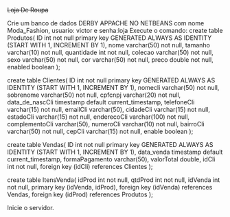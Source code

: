 <bm><s> Loja De Roupa</s></bm>

Crie um banco de dados DERBY APPACHE NO NETBEANS com nome Moda_Fashion,  usuario: victor e senha:loja
Execute o comando:
create table Produtos(
ID int not null primary key GENERATED ALWAYS AS IDENTITY
        (START WITH 1, INCREMENT BY 1),
nome varchar(50) not null,
tamanho varchar(10) not null,
quantidade int not null,
colecao varchar(50) not null,
sexo varchar(50) not null,
cor varchar(50) not null,
preco double not null,
enabled boolean
);

create table Clientes(
ID int not null primary key GENERATED ALWAYS AS IDENTITY
        (START WITH 1, INCREMENT BY 1),
nomecli varchar(50) not null,
sobrenome varchar(50) not null,
cpfcnpj varchar(20) not null,
data_de_nascCli timestamp default current_timestamp,
telefoneCli varchar(15) not null,
emailCli varchar(50),
cidadeCli varchar(15) not null,
estadoCli varchar(15) not null,
enderecoCli varchar(100) not null,
complementoCli varchar(50),
numeroCli varchar(10) not null,
bairroCli varchar(50) not null,
cepCli varchar(15) not null,
enable boolean
);

create table Vendas(
ID int not null primary key GENERATED ALWAYS AS IDENTITY
        (START WITH 1, INCREMENT BY 1),
data_venda timestamp default current_timestamp,
formaPagamento varchar(50),
valorTotal double,
idCli int not null,
foreign key (idCli) references Clientes
);

create table ItensVenda(
idProd int not null,
qtdProd int not null,
idVenda int not null,
primary key (idVenda, idProd),
foreign key (idVenda) references Vendas,
foreign key (idProd) references Produtos
);




Inicie o servidor.
